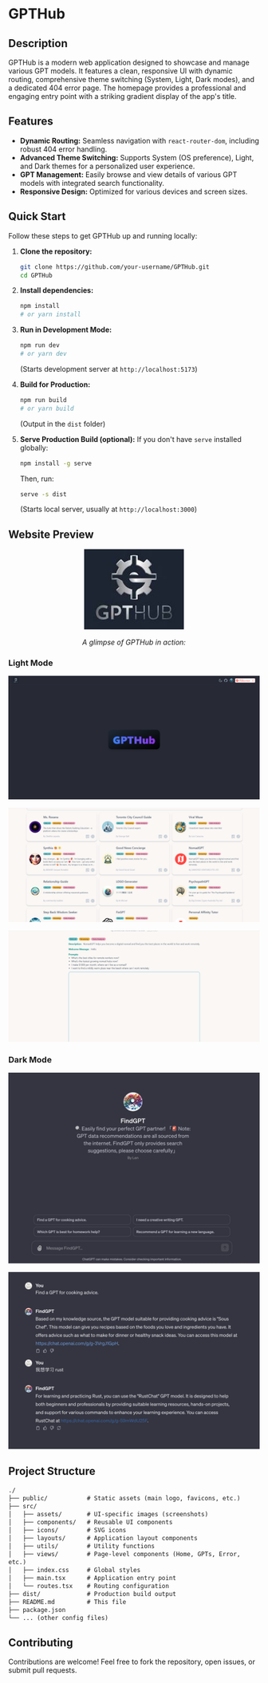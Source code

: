 # GPTHub

## Description

GPTHub is a modern web application designed to showcase and manage various GPT models. It features a clean, responsive UI with dynamic routing, comprehensive theme switching (System, Light, Dark modes), and a dedicated 404 error page. The homepage provides a professional and engaging entry point with a striking gradient display of the app's title.

## Features

-   **Dynamic Routing:** Seamless navigation with `react-router-dom`, including robust 404 error handling.
-   **Advanced Theme Switching:** Supports System (OS preference), Light, and Dark themes for a personalized user experience.
-   **GPT Management:** Easily browse and view details of various GPT models with integrated search functionality.
-   **Responsive Design:** Optimized for various devices and screen sizes.

## Quick Start

Follow these steps to get GPTHub up and running locally:

1.  **Clone the repository:**
    ```bash
    git clone https://github.com/your-username/GPTHub.git
    cd GPTHub
    ```

2.  **Install dependencies:**
    ```bash
    npm install
    # or yarn install
    ```

3.  **Run in Development Mode:**
    ```bash
    npm run dev
    # or yarn dev
    ```
    (Starts development server at `http://localhost:5173`)

4.  **Build for Production:**
    ```bash
    npm run build
    # or yarn build
    ```
    (Output in the `dist` folder)

5.  **Serve Production Build (optional):**
    If you don't have `serve` installed globally:
    ```bash
    npm install -g serve
    ```
    Then, run:
    ```bash
    serve -s dist
    ```
    (Starts local server, usually at `http://localhost:3000`)

## Website Preview

<p align="center">
  <img width="200" src="./public/gpthub.png" alt="GPTHub Logo">
</p>

<p align="center">
  <i>A glimpse of GPTHub in action:</i>
</p>

### Light Mode

![GPTHub Homepage Light Mode](./assets/1.png)

![GPTHub GPTs List Light Mode](./assets/2.png)

![GPTHub GPT Detail Light Mode](./assets/3.png)

### Dark Mode

![GPTHub GPTs List Dark Mode](./assets/4.png)

![GPTHub GPT Detail Dark Mode](./assets/5.png)

## Project Structure

```
./
├── public/           # Static assets (main logo, favicons, etc.)
├── src/
│   ├── assets/       # UI-specific images (screenshots)
│   ├── components/   # Reusable UI components
│   ├── icons/        # SVG icons
│   ├── layouts/      # Application layout components
│   ├── utils/        # Utility functions
│   ├── views/        # Page-level components (Home, GPTs, Error, etc.)
│   ├── index.css     # Global styles
│   ├── main.tsx      # Application entry point
│   └── routes.tsx    # Routing configuration
├── dist/             # Production build output
├── README.md         # This file
├── package.json
└── ... (other config files)
```

## Contributing

Contributions are welcome! Feel free to fork the repository, open issues, or submit pull requests.
